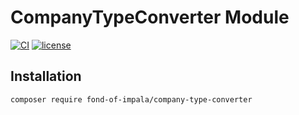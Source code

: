 # CompanyTypeConverter Module
[![CI](https://github.com/fond-of-impala/company-type-converter/actions/workflows/main.yml/badge.svg)](https://github.com/fond-of-impala/company-type-converter/actions/workflows/main.yml)
[![license](https://img.shields.io/github/license/fond-of-impala/company-type-converter.svg)](https://packagist.org/packages/fond-of-impala/company-type-converter)

## Installation

```
composer require fond-of-impala/company-type-converter
```
